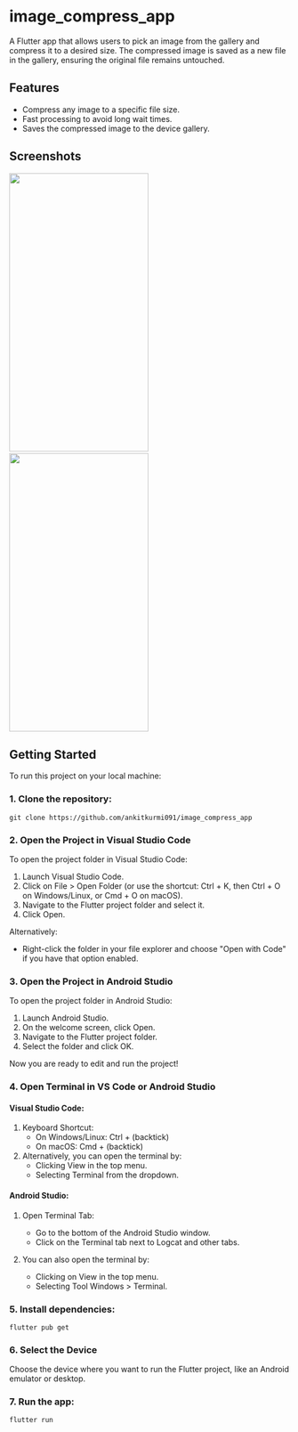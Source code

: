# image_compress_app

A Flutter app that allows users to pick an image from the gallery and compress it to a desired size. The compressed image is saved as a new file in the gallery, ensuring the original file remains untouched.

## Features

- Compress any image to a specific file size.
- Fast processing to avoid long wait times.
- Saves the compressed image to the device gallery.

## Screenshots

<p float="left">
  <img src="https://github.com/user-attachments/assets/e5ee57f4-cede-4454-9923-2ad5ad84252c" width = "250"  height="500"/>
  &nbsp;&nbsp;
  <img src="https://github.com/user-attachments/assets/b70ceec1-9052-42d3-9688-98e034a693f4" width = "250" height ="500"/>
<!--   ![IMG_20240919_021121](https://github.com/user-attachments/assets/e5ee57f4-cede-4454-9923-2ad5ad84252c)
![IMG_20240919_021047](https://github.com/user-attachments/assets/b70ceec1-9052-42d3-9688-98e034a693f4) -->

</p>

## Getting Started

To run this project on your local machine:

### 1. Clone the repository:

    git clone https://github.com/ankitkurmi091/image_compress_app
    

### 2. Open the Project in Visual Studio Code

To open the project folder in Visual Studio Code:
1. Launch Visual Studio Code.
2. Click on File > Open Folder (or use the shortcut: Ctrl + K, then Ctrl + O on Windows/Linux, or Cmd + O on macOS).
3. Navigate to the Flutter project folder and select it.
4. Click Open.

Alternatively:
- Right-click the folder in your file explorer and choose "Open with Code" if you have that option enabled.

### 3. Open the Project in Android Studio

To open the project folder in Android Studio:
1. Launch Android Studio.
2. On the welcome screen, click Open.
3. Navigate to the Flutter project folder.
4. Select the folder and click OK.

Now you are ready to edit and run the project!

### 4. Open Terminal in VS Code or Android Studio

#### Visual Studio Code:
1. Keyboard Shortcut: 
   - On Windows/Linux: Ctrl +  (backtick)
   - On macOS: Cmd +  (backtick)
2. Alternatively, you can open the terminal by:
   - Clicking View in the top menu.
   - Selecting Terminal from the dropdown.

#### Android Studio:
1. Open Terminal Tab:
   - Go to the bottom of the Android Studio window.
   - Click on the Terminal tab next to Logcat and other tabs.
   
2. You can also open the terminal by:
   - Clicking on View in the top menu.
   - Selecting Tool Windows > Terminal.


### 5. Install dependencies:

    flutter pub get

### 6. Select the Device
Choose the device where you want to run the Flutter project, like an Android emulator or desktop.

### 7. Run the app:

    flutter run
